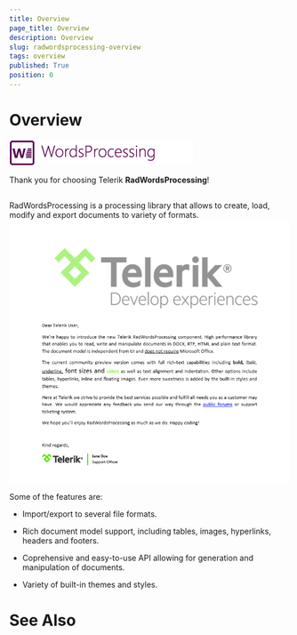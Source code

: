 ```yaml
---
title: Overview
page_title: Overview
description: Overview
slug: radwordsprocessing-overview
tags: overview
published: True
position: 0
---
```


# Overview

![Rad Words Processing Logo 02](images/RadWordsProcessing_Logo_02.png)

Thank you for choosing Telerik __RadWordsProcessing__!
      

## 

RadWordsProcessing is a processing library that allows to create, load, modify and export documents to variety of formats.
        ![Rad Words Processing Overview 02](images/RadWordsProcessing_Overview_02.png)

Some of the features are:
        

* Import/export to several file formats.
            

* Rich document model support, including tables, images, hyperlinks, headers and footers.
            

* Coprehensive and easy-to-use API allowing for generation and manipulation of documents.
            

* Variety of built-in themes and styles.
            

# See Also
